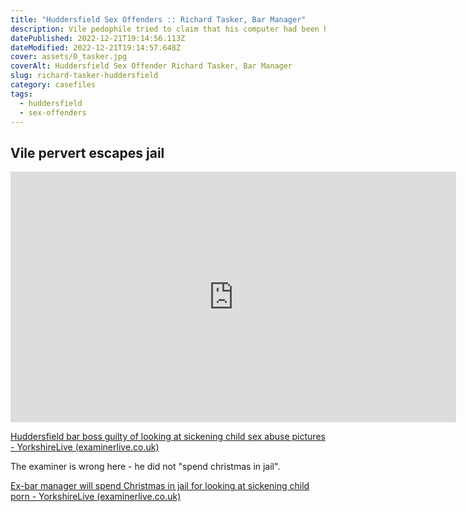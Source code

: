 ```yaml
---
title: "Huddersfield Sex Offenders :: Richard Tasker, Bar Manager"
description: Vile pedophile tried to claim that his computer had been hacked
datePublished: 2022-12-21T19:14:56.113Z
dateModified: 2022-12-21T19:14:57.648Z
cover: assets/0_tasker.jpg
coverAlt: Huddersfield Sex Offender Richard Tasker, Bar Manager
slug: richard-tasker-huddersfield
category: casefiles
tags:
  - huddersfield
  - sex-offenders
---
```

## V﻿ile pervert escapes jail

<iframe width="713" height="401" src="https://www.youtube.com/embed/0wJGOY0B578" title="Richard Tasker, The Parish, Huddersfield - pedophile" frameborder="0" allow="accelerometer; autoplay; clipboard-write; encrypted-media; gyroscope; picture-in-picture" allowfullscreen></iframe>

<!--StartFragment-->

[Huddersfield bar boss guilty of looking at sickening child sex abuse pictures - YorkshireLive (examinerlive.co.uk)](https://www.examinerlive.co.uk/news/west-yorkshire-news/huddersfield-man-who-claimed-computer-19195419)

<!--EndFragment-->

T﻿he examiner is wrong here - he did not "spend christmas in jail".

<!--StartFragment-->

[Ex-bar manager will spend Christmas in jail for looking at sickening child porn - YorkshireLive (examinerlive.co.uk)](https://www.examinerlive.co.uk/news/west-yorkshire-news/ex-bar-manager-spend-christmas-19394606)

<!--EndFragment-->